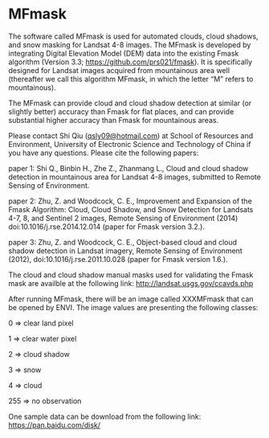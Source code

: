 # MFmask
 The software called MFmask is used for automated clouds, cloud shadows, and snow masking for Landsat 4-8 images. The MFmask is developed by integrating Digital Elevation Model (DEM) data into the existing Fmask algorithm (Version 3.3; https://github.com/prs021/fmask). It is specifically designed for Landsat images acquired from mountainous area well (thereafter we call this algorithm MFmask, in which the letter “M” refers to mountainous). 
 
The MFmask can provide cloud and cloud shadow detection at similar (or slightly better) accuracy than Fmask for flat places, and can provide substantial higher accuracy than Fmask for mountainous areas. 
 
Please contact Shi Qiu (qsly09@hotmail.com) at School of Resources and Environment, University of Electronic Science and Technology of China if you have any questions.
Please cite the following papers:

paper 1: Shi Q., Binbin H., Zhe Z., Zhanmang L., Cloud and cloud shadow detection in mountainous area for Landsat 4-8 images, submitted to Remote Sensing of Environment.

paper 2: Zhu, Z. and Woodcock, C. E., Improvement and Expansion of the Fmask Algorithm: Cloud, Cloud Shadow, and Snow Detection for Landsats 4-7, 8, and Sentinel 2 images, Remote Sensing of Environment (2014) doi:10.1016/j.rse.2014.12.014 (paper for Fmask version 3.2.).

paper 3: Zhu, Z. and Woodcock, C. E., Object-based cloud and cloud shadow detection in Landsat imagery, Remote Sensing of Environment (2012), doi:10.1016/j.rse.2011.10.028 (paper for Fmask version 1.6.).


The cloud and cloud shadow manual masks used for validating the Fmask mask are availble at the following link: http://landsat.usgs.gov/ccavds.php

After running MFmask, there will be an image called XXXMFmask that can be opened by ENVI. The image values are presenting the following classes:

0 => clear land pixel

1 => clear water pixel

2 => cloud shadow

3 => snow

4 => cloud

255 => no observation

One sample data can be download from the following link:
https://pan.baidu.com/disk/
